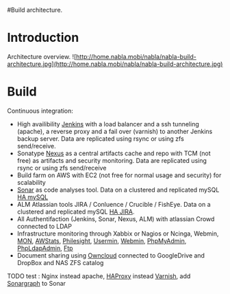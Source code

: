 #Build architecture.

# Introduction #

Architecture overview.
![http://home.nabla.mobi/nabla/nabla-build-architecture.jpg](http://home.nabla.mobi/nabla/nabla-build-architecture.jpg)

# Build #

Continuous integration:
  * High availibility [Jenkins](https://home.nabla.mobi/jenkins/) with a load balancer and a ssh tunneling (apache), a reverse proxy and a fail over (varnish) to another Jenkins backup server. Data are replicated using rsync or using zfs send/receive.
  * Sonatype [Nexus](http://home.nabla.mobi:8081/nexus/index.html#welcome) as a central artifacts cache and repo with TCM (not free) as artifacts and security monitoring.  Data are replicated using rsync or using zfs send/receive
  * Build farm on AWS with EC2 (not free for normal usage and security) for scalability
  * [Sonar](http://home.nabla.mobi:9000/) as code analyses tool. Data on a clustered and replicated mySQL [HA mySQL](http://dev.mysql.com/doc/refman/5.0/en/ha-overview.html)
  * ALM Atlassian tools JIRA / Conluence / Crucible / FishEye. Data on a clustered and replicated mySQL [HA JIRA](https://confluence.atlassian.com/display/ATLAS/Failover+for+JIRA).
  * All Authentifaction (Jenkins, Sonar, Nexus, ALM) with atlassian Crowd connected to LDAP
  * Infrastructure monitoring through Xabbix or Nagios or Ncinga, Webmin, [MON](https://home.nabla.mobi/cgi-bin/mon.cgi), [AWStats](https://www.home.nabla.mobi/cgi-bin/awstats.pl?config=home.nabla.mobi), [Philesight](https://home.nabla.mobi/cgi-bin/philesight.cgi), [Usermin](https://home.nabla.mobi:20000/), [Webmin](https://home.nabla.mobi:10000/), [PhpMyAdmin](https://home.nabla.mobi/phpmyadmin/), [PhpLdapAdmin](https://home.nabla.mobi/phpldapadmin/), [Ftp](ftp://home.nabla.mobi:8021/)
  * Document sharing using [Owncloud](https://home.nabla.mobi/owncloud) connected to GoogleDrive and DropBox and NAS ZFS catalog

TODO test : Nginx instead apache, [HAProxy](http://haproxy.1wt.eu/) instead [Varnish](https://www.varnish-cache.org/docs/3.0/tutorial/advanced_backend_servers.html#health-checks), add [Sonargraph](http://docs.codehaus.org/display/SONAR/Sonargraph+Plugin) to Sonar